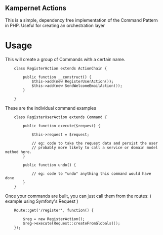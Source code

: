 ## Kampernet Actions

This is a simple, dependency free implementation of the Command Pattern in PHP.  Useful for creating an orchestration layer

# Usage

This will create a group of Commands with a certain name.

        class RegisterAction extends ActionChain {

            public function __construct() {
                $this->add(new RegisterUserAction());
                $this->add(new SendWelcomeEmailAction());
            }

        }

These are the individual command examples

        class RegisterUserAction extends Command {

            public function execute($request) {

                $this->request = $request;

                // eg: code to take the request data and persist the user
                // probably more likely to call a service or domain model method here.
            }

            public function undo() {

                // eg: code to "undo" anything this command would have done
            }
        }

Once your commands are built, you can just call them from the routes: ( example using Symfony's Request )

        Route::get('/register', function() {

            $reg = new RegisterAction();
            $reg->execute(Request::createFromGlobals());
        });